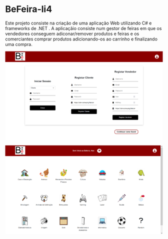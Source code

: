 # BeFeira-li4

Este projeto consiste na criação de uma aplicação Web utilizando C# e frameworks de .NET .
A aplicaçãio consiste num gestor de feiras em que os vendedores conseguem adiconar/remover produtos e feiras e os comerciantes comprar produtos adicionando-os ao carrinho e finalizando uma compra.


![alt text](https://github.com/jbtescudeiro16/LI4_BeFeira/blob/main/Screens/Imagem1.png?raw=true)


![alt text](https://github.com/jbtescudeiro16/LI4_BeFeira/blob/main/Screens/Imagem2.png?raw=true)
